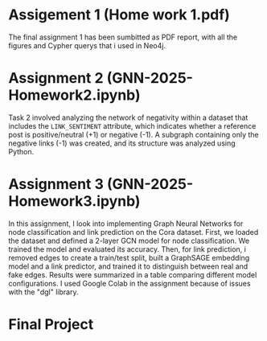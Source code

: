 # Assigement 1 (Home work 1.pdf)
The final assignment 1 has been sumbitted as PDF report, with all the figures and Cypher querys that i used in Neo4j. 

# Assignment 2 (GNN-2025-Homework2.ipynb)
Task 2 involved analyzing the network of negativity within a dataset that includes the `LINK_SENTIMENT` attribute, which indicates whether a reference post is positive/neutral (+1) or negative (-1). A subgraph containing only the negative links (-1) was created, and its structure was analyzed using Python.

# Assignment 3 (GNN-2025-Homework3.ipynb)
In this assignment, I look into implementing Graph Neural Networks for node classification and link prediction on the Cora dataset. First, we loaded the dataset and defined a 2-layer GCN model for node classification. We trained the model and evaluated its accuracy. Then, for link prediction, i removed edges to create a train/test split, built a GraphSAGE embedding model and a link predictor, and trained it to distinguish between real and fake edges. Results were summarized in a table comparing different model configurations. I used Google Colab in the assignment because of issues with the "dgl" library. 

# Final Project 
